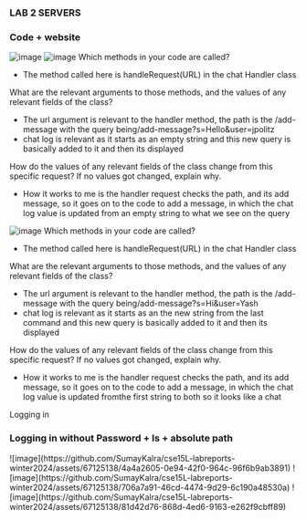 <h3 id="custom-id">LAB 2 SERVERS</h3>

<h3 id="custom-id">Code + website</h3>

![image](https://github.com/SumayKalra/cse15L-labreports-winter2024/assets/67125138/d7d449b9-c759-4098-b018-4cd5b7b0d80c)
![image](https://github.com/SumayKalra/cse15L-labreports-winter2024/assets/67125138/93543ecf-dbb8-4453-8177-3d2e374f35b5)
Which methods in your code are called?
- The method called here is handleRequest(URL) in the chat Handler class
  
What are the relevant arguments to those methods, and the values of any relevant fields of the class?
- The url argument is relevant to the handler method, the path is the /add-message with the query being/add-message?s=Hello&user=jpolitz
- chat log is relevant as it starts as an empty string and this new query is basically added to it and then its displayed

How do the values of any relevant fields of the class change from this specific request? If no values got changed, explain why.
- How it works to me is the handler request checks the path, and its add message, so it goes on to the code to add a message, in which the chat log value is updated from an empty string to what we see on the query

![image](https://github.com/SumayKalra/cse15L-labreports-winter2024/assets/67125138/6f525b07-10ee-409b-a563-dbbc2bcb7962)
Which methods in your code are called?
- The method called here is handleRequest(URL) in the chat Handler class

What are the relevant arguments to those methods, and the values of any relevant fields of the class?
- The url argument is relevant to the handler method, the path is the /add-message with the query being/add-message?s=Hi&user=Yash
- chat log is relevant as it starts as an the new string from the last command and this new query is basically added to it and then its displayed

How do the values of any relevant fields of the class change from this specific request? If no values got changed, explain why.
- How it works to me is the handler request checks the path, and its add message, so it goes on to the code to add a message, in which the chat log value is updated fromthe first string to both so it looks like a chat

Logging in 


<h3 id="custom-id">Logging in without Password  + ls + absolute path</h3>
![image](https://github.com/SumayKalra/cse15L-labreports-winter2024/assets/67125138/4a4a2605-0e94-42f0-964c-96f6b9ab3891)
![image](https://github.com/SumayKalra/cse15L-labreports-winter2024/assets/67125138/706a7a91-46cd-4474-9d29-6c190a48530a)
![image](https://github.com/SumayKalra/cse15L-labreports-winter2024/assets/67125138/81d42d76-868d-4ed6-9163-e262f9cbff89)





